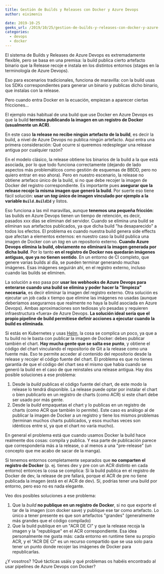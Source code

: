```yaml
---
title: Gestión de Builds y Releases con Docker y Azure Devops
author: eiximenis

date: 2019-10-25
geeks_url: /2019/10/25/gestion-de-builds-y-releases-con-docker-y-azure-devops
categories:
  - devops
  - docker
---
```


El sistema de Builds y Releases de Azure Devops es extremadamente flexible, pero se basa en una premisa: la build publica cierto artefacto binario que la Release recoje e instala en los distintos entornos (stages en la terminología de Azure Devops).

<!--more-->

Eso para escenarios tradicionales, funciona de maravilla: con la build usas los SDKs correspondientes para generar un binario y publicas dicho binario, que instalas con la release.

Pero cuando entra Docker en la ecuación, empiezan a aparecer ciertas fricciones…

El ejemplo más habitual de una build que use Docker en Azure Devops es que la build **termina publicando la imagen en un registro de Docker (usualmente un ACR)**.

En este caso **la release no recibe ningún artefacto de la build**, es decir la build, a nivel de Azure Devops no publica ningún artefacto. Aquí entra una primera consideración: Qué ocurre si queremos redesplegar una release antigua por cualquier razón?

En el modelo clásico, la release obtiene los binarios de la build a la que está asociada, por lo que todo funciona correctamente (dejando de lado aspectos más problemáticos como gestión de esquemas de BBDD, pero no quiero entrar en eso ahora). Pero en nuestro escenario, la release no obtiene artefaco único de la build, si no que debe recojer la imagen de Docker del registro correspondiente. Es importante pues **asegurar que la release recoje la misma imagen que generó la build**. Por suerte eso tiene fácil solución: **usar un _tag_ único de imagen vinculado por ejemplo a la variable `Build.BuildId`** y listos.

Eso funciona a las mil maravillas, aunque **tenemos una pequeña fricción**: las builds en Azure Devops tienen un tiempo de retención, es decir, pasados xxx días se eliminan del servidor. Cuando se elimina una build se eliminan sus artefactos publicados, ya que dicha build "ha desaparecido" a todos los efectos. El problema es cuando nuestra build genera side effects que afectan a elementos externos: en nuestro caso la build publica una imagen de Docker con un _tag_ en un repositorio externo. **Cuando Azure Devops elimina la build, obviamente no eliminará la imagen generada por dicha build**. Por lo tanto **en el registro de Docker nos quedarán imágenes antiguas, que ya no tienen sentido**. En un entorno de CI completo, que genere varias builds al día, se pueden terminar generando muchas imágenes. Esas imágenes seguirán ahí, en el registro externo, incluso cuando las builds se eliminen.

La solución a eso pasa por **usar los webhooks de Azure Devops para enterarse cuando una build se elimina y poder hacer la "limpieza" necesaria**, es decir eliminar la imagen del registro externo. Otra solución es ejecutar un job cada x tiempo que elimine las imágenes no usadas (aunque deberíamos asegurarnos que realmente no haya la build asociada en Azure Devops). Ambas aproximaciones son tediosas y/o pesadas y requieren infraestructura «fuera» de Azure Devops. **La solución ideal sería que el propio pipeline de build permitiese definir acciones a ejecutar cuando la build es eliminada**.

Si estás en Kubernetes y usas [Helm](https://helm.sh), la cosa se complica un poco, ya que a tu build no le basta con publicar la imagen de Docker: debes publicar también el chart. **Hay mucha gente que se salta ese punto**, y obtiene el código del chart vinculando el repositorio de Git a la release como una fuente más. Eso te permite acceder al contenido del repositorio desde la release y recojer el código fuente del chart. El problema es que no tienes garantía de que el código del chart sea el mismo que había cuando se generó la build en el caso de que reinstales una release antigua. Hay dos posible soluciones a ese problema:

1. Desde la _build_ publicas el código fuente del chart, de este modo la release lo tendrá disponible. La release puede optar por instalar el chart o bien publicarlo en un registro de charts (como ACR) si este chart debe ser usado por más gente.
2. Desde la _build_ empaquetas el chart y lo publicas en un registro de charts (como ACR que también lo permite). Este caso es análogo al de publicar la imagen de Docker a un registro y tiene los mismos problemas (terminan muchos charts publicados, y esos muchas veces son idénticos entre sí, ya que el chart no varía mucho).

En general el problema está que cuando usamos Docker la build hace realmente dos cosas: compila y publica. Y esa parte de publicación parece que correspondería más a la release, o al menos a una "pre-release" (un concepto que me acabo de sacar de la manga).

Si tenemos entornos completamente separados que **no comparten el registro de Docker** (p. ej. tienes dev y pre con un ACR distinto en cada entorno) entonces la cosa se complica: Si la build publica en el registro de Docker de dev, la release de pre fallará, porque el ACR de pre no tiene publicada la imagen (está en el ACR de dev). Sí, podrías tener una build por entorno, pero eso no es nada elegante.

Veo dos posibles soluciones a ese problema:

1. Que la _build_ **no publique en un registro de Docker**, si no que exporte el tar de la imagen (con docker save) y publique ese tar como artefacto. Lo único a tener presente es que son artefactos "grandes" (generalmente más grandes que el código compilado)
2. Que la build publique en un "ACR DE CI" y que la release recoja la imagen y la "republique" en el ACR correspondiente. Esa idea personalmente me gusta más: cada entorno en runtime tiene su propio ACR, y el "ACR DE CI" es un recurso compartido que se usa solo para tener un punto donde recojer las imágenes de Docker para republicarlas.

¿Y vosotros? ?Qué tácticas usáis y qué problemas os habéis encontrado al usar pipelines de Azure Devops con Docker?
